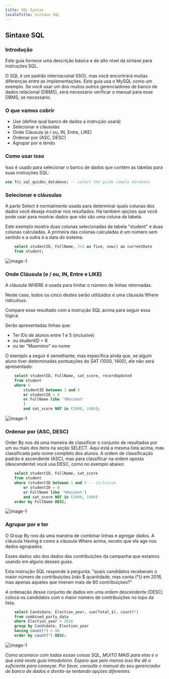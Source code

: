 ```yaml
---
title: SQL Syntax
localeTitle: Sintaxe SQL
---
```

## Sintaxe SQL

### Introdução

Este guia fornece uma descrição básica e de alto nível da sintaxe para instruções SQL.

O SQL é um padrão internacional (ISO), mas você encontrará muitas diferenças entre as implementações. Este guia usa o MySQL como um exemplo. Se você usar um dos muitos outros gerenciadores de banco de dados relacional (DBMS), será necessário verificar o manual para esse DBMS, se necessário.

### O que vamos cobrir

*   Use (define qual banco de dados a instrução usará)
*   Selecionar e cláusulas
*   Onde Cláusula (e / ou, IN, Entre, LIKE)
*   Ordenar por (ASC, DESC)
*   Agrupar por e tendo

### Como usar isso

Isso é usado para selecionar o banco de dados que contém as tabelas para suas instruções SQL:

```sql
use fcc_sql_guides_database; -- select the guide sample database 
```

### Selecionar e cláusulas

A parte Select é normalmente usada para determinar quais colunas dos dados você deseja mostrar nos resultados. Há também opções que você pode usar para mostrar dados que não são uma coluna da tabela.

Este exemplo mostra duas colunas selecionadas da tabela "student" e duas colunas calculadas. A primeira das colunas calculadas é um número sem sentido e a outra é a data do sistema.

```sql
    select studentID, FullName, 3+2 as five, now() as currentDate 
    from student; 
```

![image-1](https://github.com/SteveChevalier/guide-images/blob/master/syntax01.JPG)

### Onde Cláusula (e / ou, IN, Entre e LIKE)

A cláusula WHERE é usada para limitar o número de linhas retornadas.

Neste caso, todos os cinco destes serão utilizados é uma cláusula Where ridiculous.

Compare esse resultado com a instrução SQL acima para seguir essa lógica.

Serão apresentadas linhas que:

*   Ter IDs de alunos entre 1 e 5 (inclusive)
*   ou studentID = 8
*   ou ter "Maxmimo" no nome

O exemplo a seguir é semelhante, mas especifica ainda que, se algum aluno tiver determinadas pontuações do SAT (1000, 1400), ele não será apresentado:

```sql
    select studentID, FullName, sat_score, recordUpdated 
    from student 
    where ( 
        studentID between 1 and 5 
        or studentID = 8 
        or FullName like '%Maximo%' 
        ) 
        and sat_score NOT in (1000, 1400); 
```

![image-1](https://github.com/SteveChevalier/guide-images/blob/master/syntax02.JPG)

### Ordenar por (ASC, DESC)

Order By nos dá uma maneira de classificar o conjunto de resultados por um ou mais dos itens na seção SELECT. Aqui está a mesma lista acima, mas classificada pelo nome completo dos alunos. A ordem de classificação padrão é ascendente (ASC), mas para classificar na ordem oposta (descendente) você usa DESC, como no exemplo abaixo:

```sql
    select studentID, FullName, sat_score 
    from student 
    where (studentID between 1 and 5 -- inclusive 
        or studentID = 8 
        or FullName like '%Maximo%') 
        and sat_score NOT in (1000, 1400) 
    order by FullName DESC; 
```

![image-1](https://github.com/SteveChevalier/guide-images/blob/master/syntax03.JPG)

### Agrupar por e ter

O Group By nos dá uma maneira de combinar linhas e agregar dados. A cláusula Having é como a cláusula Where acima, exceto que ela age nos dados agrupados.

Esses dados são dos dados das contribuições da campanha que estamos usando em alguns desses guias.

Esta instrução SQL responde à pergunta: "quais candidatos receberam o maior número de contribuições (não $ quantidade, mas conta (\*)) em 2016, mas apenas aqueles que tiveram mais de 80 contribuições?"

A ordenação desse conjunto de dados em uma ordem descendente (DESC) coloca os candidatos com o maior número de contribuições no topo da lista.

```sql
    select Candidate, Election_year, sum(Total_$), count(*) 
    from combined_party_data 
    where Election_year = 2016 
    group by Candidate, Election_year 
    having count(*) > 80 
    order by count(*) DESC; 
```

![image-1](https://github.com/SteveChevalier/guide-images/blob/master/syntax04.JPG)

_Como acontece com todas essas coisas SQL, MUITO MAIS para elas é o que está neste guia introdutório. Espero que pelo menos isso lhe dê o suficiente para começar. Por favor, consulte o manual do seu gerenciador de banco de dados e divirta-se tentando opções diferentes._